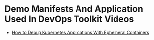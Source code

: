 # Demo Manifests And Application Used In DevOps Toolkit Videos

* [How to Debug Kubernetes Applications With Ephemeral Containers](https://youtu.be/qKb6loAEPV0)
